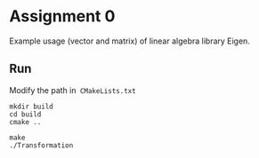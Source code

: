 # Assignment 0

Example usage (vector and matrix) of linear algebra library Eigen.



## Run

Modify the path in` CMakeLists.txt`

```shell
mkdir build
cd build
cmake ..

make
./Transformation
```